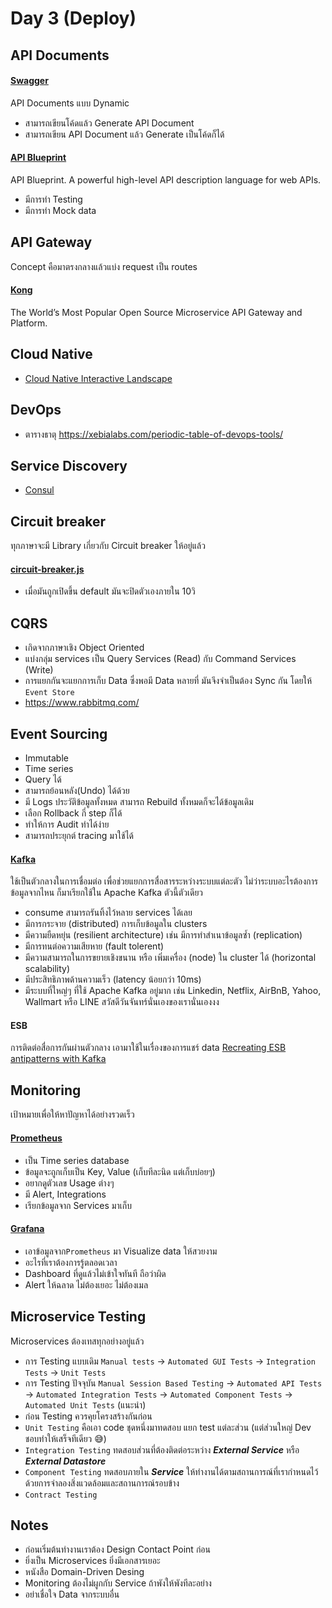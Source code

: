# Day 3 (Deploy)

## API Documents
#### [Swagger](https://swagger.io/) 
API Documents แบบ Dynamic 
- สามารถเขียนโค้ดแล้ว Generate API Document 
- สามารถเขียน API Document แล้ว Generate เป็นโค้ดก็ได้

#### [API Blueprint](https://apiblueprint.org)
API Blueprint. A powerful high-level API description language for web APIs.
- มีการทำ Testing
- มีการทำ Mock data

## API Gateway
Concept คือมาตรงกลางแล้วแบ่ง request เป็น routes

#### [Kong](https://konghq.com/kong/) 
The World’s Most Popular Open Source Microservice API Gateway and Platform.

## Cloud Native
- [Cloud Native Interactive Landscape](https://landscape.cncf.io/)

## DevOps
- ตารางธาตุ https://xebialabs.com/periodic-table-of-devops-tools/

## Service Discovery
- [Consul](https://www.consul.io/)

## Circuit breaker
ทุกภาษาจะมี Library เกี่ยวกับ Circuit breaker ให้อยู่แล้ว
  
#### [circuit-breaker.js](https://github.com/yammer/circuit-breaker-js)
- เมื่อมันถูกเปิดขึ้น default มันจะปิดตัวเองภายใน 10วิ

## CQRS
- เกิดจากภาษาเชิง Object Oriented
- แบ่งกลุ่ม services เป็น Query Services (Read) กับ Command Services (Write)
- การแยกกันจะแยกการเก็บ Data ซึ่งพอมี Data หลายที่ มันจึงจำเป็นต้อง Sync กัน โดยให้ `Event Store`
- https://www.rabbitmq.com/

## Event Sourcing
- Immutable
- Time series
- Query ได้
- สามารถย้อนหลัง(Undo) ได้ด้วย
- มี Logs ประวัติข้อมูลทั้งหมด สามารถ Rebuild ทั้งหมดก็จะได้ข้อมูลเดิม
- เลือก Rollback กี่ step ก็ได้
- ทำให้การ Audit ทำได้ง่าย
- สามารถประยุกต์ tracing มาใช้ได้

#### [Kafka](https://kafka.apache.org/)
ใช้เป็นตัวกลางในการเชื่อมต่อ เพื่อช่วยแยกการสื่อสารระหว่างระบบแต่ละตัว ไม่ว่าระบบอะไรต้องการข้อมูลจากไหน ก็มาเรียกใช้ใน Apache Kafka ตัวนี้ตัวเดียว
- consume สามารถรันทิ้งไว้หลาย services ได้เลย
- มีการกระจาย (distributed) การเก็บข้อมูลใน clusters
- มีความยืดหยุ่น (resilient architecture) เช่น มีการทำสำเนาข้อมูลซ้ำ (replication)
- มีการทนต่อความเสียหาย (fault tolerent)
- มีความสามารถในการขยายเชิงขนาน หรือ เพิ่มเครื่อง (node) ใน cluster ได้ (horizontal scalability)
- มีประสิทธิภาพด้านความเร็ว (latency น้อยกว่า 10ms)
- มีระบบที่ใหญ่ๆ ที่ใช้ Apache Kafka อยู่มาก เช่น Linkedin, Netflix, AirBnB, Yahoo, Wallmart หรือ LINE สวัสดีวันจันทร์นั่นเองของเรานั่นเองงง

#### ESB
การติดต่อสื่อการกันผ่านตัวกลาง เอามาใช้ในเรื่องของการแชร์ data [Recreating ESB antipatterns with Kafka](https://www.thoughtworks.com/radar/techniques/recreating-esb-antipatterns-with-kafka)

## Monitoring
เป้าหมายเพื่อให้หาปัญหาได้อย่างรวดเร็ว
#### [Prometheus](https://prometheus.io/)
- เป็น Time series database
- ข้อมูลจะถูกเก็บเป็น Key, Value (เก็บทีละนิด แต่เก็บบ่อยๆ)
- อยากดูตัวเลข Usage ต่างๆ
- มี Alert, Integrations
- เรียกข้อมูลจาก Services มาเก็บ

#### [Grafana](https://grafana.com/)
- เอาข้อมูลจาก`Prometheus` มา Visualize data ให้สวยงาม 
- อะไรที่เราต้องการรู้ตลอดเวลา 
- Dashboard ที่ดูแล้วไม่เข้าใจทันที ถือว่าผิด
- Alert ให้ฉลาด ไม่ต้องเยอะ ไม่ต้องเมล

## Microservice Testing
Microservices ต้องเทสทุกอย่างอยู่แล้ว
- การ Testing แบบเดิม `Manual tests` -> `Automated GUI Tests` -> `Integration Tests` -> `Unit Tests`
- การ Testing ปัจจุบัน `Manual Session Based Testing` -> `Automated API Tests` -> `Automated Integration Tests` -> `Automated Component Tests` -> `Automated Unit Tests`  (แนะนำ)
- ก่อน Testing ควรคุยโครงสร้างกันก่อน
- `Unit Testing` คือเอา code ชุดหนึ่งมาทดสอบ แยก test แต่ละส่วน (แต่ส่วนใหญ่ Dev ชอบทำให้เสร็จทีเดียว 😅) 
- `Integration Testing` ทดสอบส่วนที่ต้องติดต่อระหว่าง ***External Service*** หรือ ***External Datastore***
- `Component Testing` ทดสอบภายใน ***Service*** ให้ทำงานได้ตามสถานการณ์ที่เรากำหนดไว้ ด้วยการจำลองสิ่งแวดล้อมและสถานการณ์รอบข้าง
- `Contract Testing` 

## Notes
- ก่อนเริ่มต้นทำงานเราต้อง Design Contact Point ก่อน
- ยิ่งเป็น Microservices ยิ่งมีเอกสารเยอะ
- หนังสือ Domain-Driven Desing
- Monitoring ต้องไม่ผูกกับ Service ถ้าพังให้พังทีละอย่าง
- อย่าเชื่อใจ Data จากระบบอื่น
